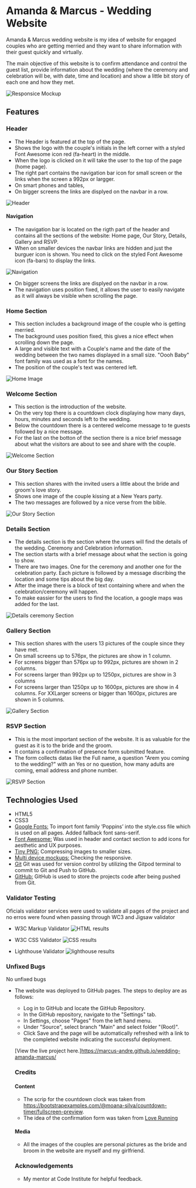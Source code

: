 # Amanda & Marcus - Wedding Website

Amanda & Marcus wedding website is my idea of website for engaged couples who are getting merried and they want to share information with their guest quickly and virtually.

The main objective of this website is to confirm attendance and control the guest list, provide information about the wedding (where the ceremony and celebration will be, with date, time and location) and show a little bit story of each one and how they met.

![Responsice Mockup](./assets/images/mockup-img.png)

## Features

### Header

- The Header is featured at the top of the page.
- Shows the logo with the couple's initials in the left corner with a styled Font Awesome icon red (fa-heart) in the middle.
- When the logo is clicked on it will take the user to the top of the page (home page).
- The right part contains the navigation bar icon for small screen or the links when the screen a 992px or largger.
- On smart phones and tables,
- On bigger screens the links are displyed on the navbar in a row.

![Header](./assets/images/navbar-img.png)

#### Navigation

- The navigation bar is located on the rigth part of the header and contains all the sections of the website: Home page, Our Story, Details, Gallery and RSVP.
- When on smaller devices the navbar links are hidden and just the burguer icon is shown. You need to click on the styled Font Awesome icon (fa-bars) to display the links.

![Navigation](./assets/images/navbar-sm-img.png)

- On bigger screens the links are displyed on the navbar in a row.
- The navigation uses position fixed, it allows the user to easily navigate as it will always be visible when scrolling the page.

### Home Section

- This section includes a background image of the couple who is getting merried.
- The background uses position fixed, this gives a nice effect when scrolling down the page.
- A large and visible text with a Couple's name and the date of the wedding between the two names displayed in a small size. "Oooh Baby" font family was used as a font for the names.
- The position of the couple's text was centered left.

![Home Image](./assets/images/home-img.png)

### Welcome Section

- This section is the introduction of the website.
- On the very top there is a countdown clock displaying how many days, hours, minutes and seconds left to the wedding.
- Below the countdown there is a centered welcome message to te guests followed by a nice message.
- For the last on the botton of the section there is a nice brief message about what the visitors are about to see and share with the couple.

![Welcome Section](./assets/images/welcome-section-img.png)

### Our Story Section

- This section shares with the invited users a little about the bride and groom's love story.
- Shows one image of the couple kissing at a New Years party.
- The two messages are followed by a nice verse from the bible.

![Our Story Section](./assets/images/ourstory-img.png)

### Details Section

- The details section is the section where the users will find the details of the wedding. Ceremony and Celebration information.
- The section starts with a brief message about what the section is going to show.
- There are two images. One for the ceremony and another one for the celebration party. Each picture is followed by a message discribing the location and some tips about the big day.
- After the image there is a block of text containing where and when the celebration/ceremony will happen.
- To make eassier for the users to find the location, a google maps was added for the last.

![Details ceremony Section](./assets/images/details-church-img.png)

### Gallery Section

- This section shares with the users 13 pictures of the couple since they have met.
- On small screens up to 576px, the pictures are show in 1 column.
- For screens bigger than 576px up to 992px, pictures are shown in 2 columns.
- For screens larger than 992px up to 1250px, pictures are show in 3 columns
- For screens larger than 1250px up to 1600px, pictures are show in 4 columns. For XXLarger screens or bigger than 1600px, pictures are shown in 5 columns.

![Gallery Section](./assets/images/gallery-section-img.png)

### RSVP Section

- This is the most important section of the website. It is as valuable for the guest as it is to the bride and the groom.
- It contains a confirmation of presence form submitted feature.
- The form collects datas like the Full name, a question "Arem you coming to the wedding?" with an Yes or no question, how many adults are coming, email address and phone number.

![RSVP Section](./assets/images/rsvp-section-img.png)

## Technologies Used

- HTML5
- CSS3
- [Google Fonts:](https://fonts.google.com/) To import font family ’Poppins’ into the style.css file which is used on all pages.
  Added fallback font sans-serif.
- [Font Awesome:](https://fontawesome.com/) Was used in header and contact section to add icons for aesthetic and UX purposes.
- [Tiny PNG:](https://tinypng.com/) Compressing images to smaller sizes.
- [Multi device mockups:](https://techsini.com/multi-mockup/) Checking the responsive.
- [Git](https://git-scm.com/) Git was used for version control by utilizing the Gitpod terminal to commit to Git and Push to GitHub.
- [GitHub:](https://github.com/) GitHub is used to store the projects code after being pushed from Git.

### Validator Testing

Oficials validator services were used to validate all pages of the project and no erros were found when passing through WC3 and Jigsaw validator

- W3C Markup Validator
  ![HTML results](./assets/images/w3c-validator.png)

- W3C CSS Validator
  ![CSS results](./assets/images/CSS-validator.png)

- Lighthouse Validator
  ![lighthouse results](./assets/images/lighthouse-img.png)

### Unfixed Bugs

No unfixed bugs

- The website was deployed to GitHub pages. The steps to deploy are as follows:

  - Log in to GitHub and locate the GitHub Repository.
  - In the GitHub repository, navigate to the "Settings" tab.
  - In Settings, choose "Pages" from the left hand menu.
  - Under "Source", select branch "Main" and select folder "(Root)".
  - Click Save and the page will be automatically refreshed with a link to the completed website indicating the successful deployment.

  [View the live project here.]https://marcus-andre.github.io/wedding-amanda-marcus/

  ### Credits

  #### Content

  - The scrip for the countdown clock was taken from https://bootstrapexamples.com/@moana-silva/countdown-timer/fullscreen-preview.
  - The idea of the confirmation form was taken from [Love Running]("https://marcus-andre.github.io/love-running/")

  #### Media

  - All the images of the couples are personal pictures as the bride and broom in the website are myself and my girlfriend.

  ### Acknowledgements

  - My mentor at Code Institute for helpful feedback.
